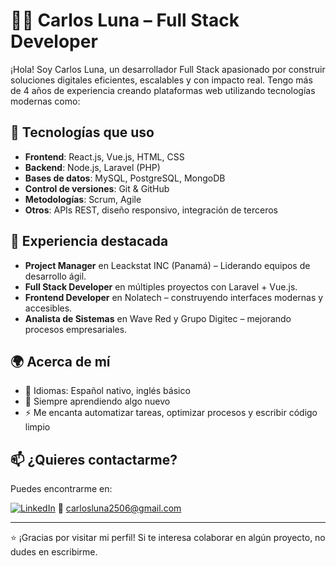 # 👨‍💻 Carlos Luna – Full Stack Developer

¡Hola! Soy Carlos Luna, un desarrollador Full Stack apasionado por construir soluciones digitales eficientes, escalables y con impacto real. Tengo más de 4 años de experiencia creando plataformas web utilizando tecnologías modernas como:

## 🚀 Tecnologías que uso
- **Frontend**: React.js, Vue.js, HTML, CSS
- **Backend**: Node.js, Laravel (PHP)
- **Bases de datos**: MySQL, PostgreSQL, MongoDB
- **Control de versiones**: Git & GitHub
- **Metodologías**: Scrum, Agile
- **Otros**: APIs REST, diseño responsivo, integración de terceros

## 💼 Experiencia destacada
- **Project Manager** en Leackstat INC (Panamá) – Liderando equipos de desarrollo ágil.
- **Full Stack Developer** en múltiples proyectos con Laravel + Vue.js.
- **Frontend Developer** en Nolatech – construyendo interfaces modernas y accesibles.
- **Analista de Sistemas** en Wave Red y Grupo Digitec – mejorando procesos empresariales.

## 🌍 Acerca de mí
- 💬 Idiomas: Español nativo, inglés básico
- 🧠 Siempre aprendiendo algo nuevo
- ⚡ Me encanta automatizar tareas, optimizar procesos y escribir código limpio

## 📫 ¿Quieres contactarme?
Puedes encontrarme en:

[![LinkedIn](https://img.shields.io/badge/LinkedIn-Carlos%20Luna-blue?logo=linkedin&style=flat-square)](https://www.linkedin.com/in/carlosluna25/)
📧 carlosluna2506@gmail.com

---

⭐ ¡Gracias por visitar mi perfil! Si te interesa colaborar en algún proyecto, no dudes en escribirme.


<!--
**CarlosLuna25/CarlosLuna25** is a ✨ _special_ ✨ repository because its `README.md` (this file) appears on your GitHub profile.

Here are some ideas to get you started:

- 🔭 I’m currently working on ...
- 🌱 I’m currently learning ...
- 👯 I’m looking to collaborate on ...
- 🤔 I’m looking for help with ...
- 💬 Ask me about ...
- 📫 How to reach me: ...
- 😄 Pronouns: ...
- ⚡ Fun fact: ...
-->
